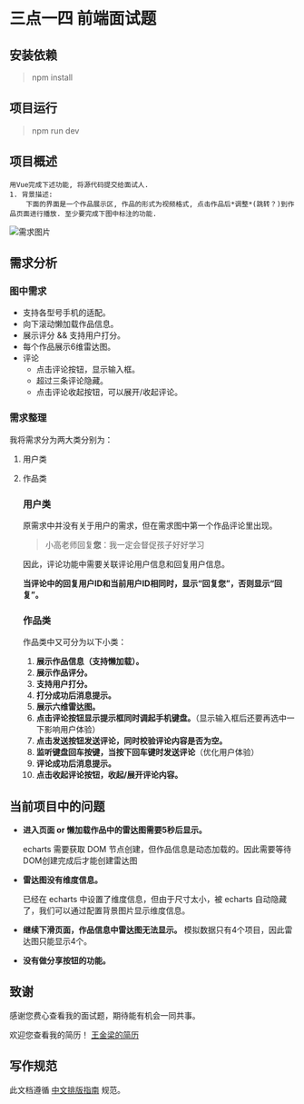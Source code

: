 # 三点一四 前端面试题

## 安装依赖
> npm install

## 项目运行
> npm run dev

## 项目概述
```
用Vue完成下述功能, 将源代码提交给面试人.
1. 背景描述:
	下面的界面是一个作品展示区, 作品的形式为视频格式, 点击作品后*调整*(跳转？)到作品页面进行播放. 至少要完成下图中标注的功能.
```
![需求图片](https://s2.ax1x.com/2020/02/07/1cBirR.png)

## 需求分析
### 图中需求
* 支持各型号手机的适配。
* 向下滚动懒加载作品信息。
* 展示评分 && 支持用户打分。
* 每个作品展示6维雷达图。
* 评论
	* 点击评论按钮，显示输入框。
	* 超过三条评论隐藏。
	* 点击评论收起按钮，可以展开/收起评论。


### 需求整理
我将需求分为两大类分别为：

1. 用户类
2. 作品类

	### 用户类
	原需求中并没有关于用户的需求，但在需求图中第一个作品评论里出现。
	>小高老师回复**您**：我一定会督促孩子好好学习

	因此，评论功能中需要关联评论用户信息和回复用户信息。

	**当评论中的回复用户ID和当前用户ID相同时，显示“回复您”，否则显示“回复”。**

	### 作品类
	作品类中又可分为以下小类：
	1. **展示作品信息（支持懒加载）。**
	2. **展示作品评分。**
	3. **支持用户打分。**
	4. **打分成功后消息提示。**
	4. **展示六维雷达图。**
	5. **点击评论按钮显示提示框同时调起手机键盘。**（显示输入框后还要再选中一下影响用户体验）
	6. **点击发送按钮发送评论，同时校验评论内容是否为空。**
	7. **监听键盘回车按键，当按下回车键时发送评论**（优化用户体验）
	8. **评论成功后消息提示。**
	9. **点击收起评论按钮，收起/展开评论内容。**

## 当前项目中的问题
* **进入页面 or 懒加载作品中的雷达图需要5秒后显示。**

	echarts 需要获取 DOM 节点创建，但作品信息是动态加载的。因此需要等待DOM创建完成后才能创建雷达图

* **雷达图没有维度信息。**

	已经在 echarts 中设置了维度信息，但由于尺寸太小，被 echarts 自动隐藏了，我们可以通过配置背景图片显示维度信息。


* **继续下滑页面，作品信息中雷达图无法显示。**
	模拟数据只有4个项目，因此雷达图只能显示4个。

* **没有做分享按钮的功能。**

## 致谢
感谢您费心查看我的面试题，期待能有机会一同共事。

欢迎您查看我的简历！ [王金梁的简历](http://note.youdao.com/noteshare?id=7062af50865f472b10a17b0c51e04ef4)

## 写作规范
此文档遵循 [中文排版指南](https://github.com/sparanoid/chinese-copywriting-guidelines/blob/master/README.zh-CN.md) 规范。